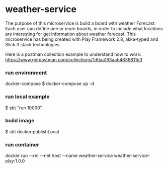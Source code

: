 # weather-service
The purpose of this microservice is build a board with weather Forecast. Each user can define one or more boards, 
in order to include what locations are interesting for get information about weather forecast.
This microservice has being created with Play Framework 2.8, akka-typed and Slick 3 stack technologies. 

Here is a postman collection example to understand how to work:
https://www.getpostman.com/collections/1d0aa193aab4638811b3

### run environment
docker-compose $ docker-compose up -d

### run local example
$ sbt "run 10000"

### build image
$ sbt docker:publishLocal

### run container
docker run --rm --net host --name weather-service weather-service-play:1.0.0

